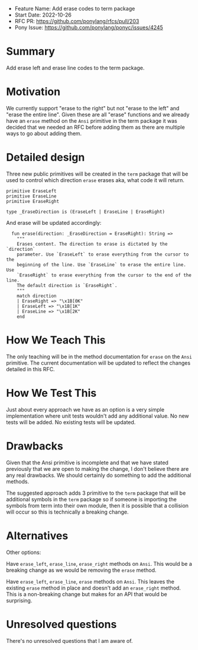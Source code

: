 - Feature Name: Add erase codes to term package
- Start Date: 2022-10-26
- RFC PR: https://github.com/ponylang/rfcs/pull/203
- Pony Issue: https://github.com/ponylang/ponyc/issues/4245

# Summary

Add erase left and erase line codes to the term package.

# Motivation

We currently support "erase to the right" but not "erase to the left" and
"erase the entire line". Given these are all "erase" functions and we already
have an `erase` method on the `Ansi` primitive in the term package it was
decided that we needed an RFC before adding them as there are multiple ways
to go about adding them.

# Detailed design

Three new public primitives will be created in the `term` package that will be
used to control which direction `erase` erases aka, what code it will return.

```pony
primitive EraseLeft
primitive EraseLine
primitive EraseRight

type _EraseDirection is (EraseLeft | EraseLine | EraseRight)
```

And erase will be updated accordingly:

```pony
  fun erase(direction: _EraseDirection = EraseRight): String =>
    """
    Erases content. The direction to erase is dictated by the `direction`
    parameter. Use `EraseLeft` to erase everything from the cursor to the
    beginning of the line. Use `EraseLine` to erase the entire line. Use
    `EraseRight` to erase everything from the cursor to the end of the line.
    The default direction is `EraseRight`.
    """
    match direction
    | EraseRight => "\x1B[0K"
    | EraseLeft => "\x1B[1K"
    | EraseLine => "\x1B[2K"
    end
```

# How We Teach This

The only teaching will be in the method documentation for `erase` on the `Ansi`
primitive. The current documentation will be updated to reflect the changes
detailed in this RFC.

# How We Test This

Just about every approach we have as an option is a very simple implementation
where unit tests wouldn't add any additional value. No new tests will be added.
No existing tests will be updated.

# Drawbacks

Given that the Ansi primitive is incomplete and that we have stated previously
that we are open to making the change, I don't believe there are any real
drawbacks. We should certainly do something to add the additional methods.

The suggested approach adds 3 primitive to the `term` package that will be
additional symbols in the `term` package so if someone is importing the symbols
from term into their own module, then it is possible that a collision will
occur so this is technically a breaking change.

# Alternatives

Other options:

Have `erase_left`, `erase_line`, `erase_right` methods on `Ansi`. This would
be a breaking change as we would be removing the `erase` method.

Have `erase_left`, `erase_line`, `erase` methods on `Ansi`. This leaves the
existing `erase` method in place and doesn't add an `erase_right` method. This is a non-breaking change but makes for an API that would be surprising.

# Unresolved questions

There's no unresolved questions that I am aware of.
